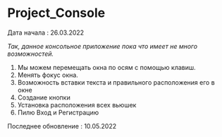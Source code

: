 # Project_Console
Дата начала : 26.03.2022

_Так, данное консольное приложение пока что имеет не много возможностей._
1) Мы можем перемещать окна по осям с помощью клавиш.
2) Менять фокус окна.
3) Возможность вставки текста и правильного расположения его в окне
4) Создание кнопки
5) Установка расположения всех вьюшек
6) Пилю Вход и Регистрацию


Последнее обновление : 10.05.2022


